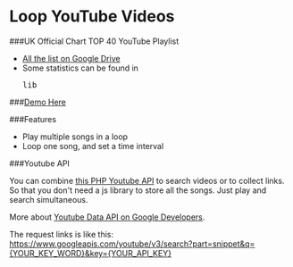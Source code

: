 Loop YouTube Videos
========

###UK Official Chart TOP 40 YouTube Playlist

- [All the list on Google Drive](https://drive.google.com/#folders/0B4xVwonJgym0REk1b19lV1c4QzQ)
- Some statistics can be found in <pre>lib</pre>

###[Demo Here](http://g2384.github.io/Playlist/)


###Features

- Play multiple songs in a loop
- Loop one song, and set a time interval

###Youtube API

You can combine [this PHP Youtube API](https://gist.github.com/g2384/10934655) to search videos or to collect links. So that you don't need a js library to store all the songs. Just play and search simultaneous.

More about [Youtube Data API on Google Developers](https://developers.google.com/youtube/v3/docs/search/list). 

The request links is like this: https://www.googleapis.com/youtube/v3/search?part=snippet&q={YOUR_KEY_WORD}&key={YOUR_API_KEY}
